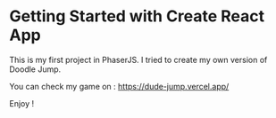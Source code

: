 

# Getting Started with Create React App

This is my first project in PhaserJS.
I tried to create my own version of Doodle Jump.

You can check my game on : https://dude-jump.vercel.app/

Enjoy !